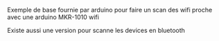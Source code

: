 Exemple de base fournie par arduino 
pour faire un scan des wifi proche avec
une arduino MKR-1010 wifi

Existe aussi une version pour scanne les devices en bluetooth
